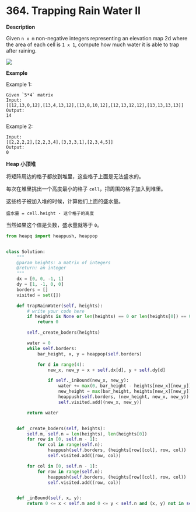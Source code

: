 # 364. Trapping Rain Water II

**Description**

Given `n x m` non-negative integers representing an elevation map 2d where the area of each cell is `1 x 1`, compute how much water it is able to trap after raining.

![](https://lintcode-media.s3.amazonaws.com/problem/trapping-rain-water-ii.jpg)

**Example**

Example 1:

```
Given `5*4` matrix 
Input:
[[12,13,0,12],[13,4,13,12],[13,8,10,12],[12,13,12,12],[13,13,13,13]]
Output:
14
```

Example 2:

```
Input:
[[2,2,2,2],[2,2,3,4],[3,3,3,1],[2,3,4,5]]
Output:
0
```

**Heap 小顶堆**

将矩阵周边的格子都放到堆里，这些格子上面是无法盛水的。

每次在堆里挑出一个高度最小的格子 `cell`，把周围的格子加入到堆里。

这些格子被加入堆的时候，计算他们上面的盛水量。

```
盛水量 = cell.height - 这个格子的高度
```

当然如果这个值是负数，盛水量就等于 `0`。

```python
from heapq import heappush, heappop


class Solution:
    """
    @param heights: a matrix of integers
    @return: an integer
    """
    dx = [0, 0, -1, 1]
    dy = [1, -1, 0, 0]
    borders = []
    visited = set([])

    def trapRainWater(self, heights):
        # write your code here
        if heights is None or len(heights) == 0 or len(heights[0]) == 0:
            return 0

        self._create_boders(heights)

        water = 0
        while self.borders:
            bar_height, x, y = heappop(self.borders)

            for d in range(4):
                new_x, new_y = x + self.dx[d], y + self.dy[d]

                if self._inBound(new_x, new_y):
                    water += max(0, bar_height - heights[new_x][new_y])
                    new_height = max(bar_height, heights[new_x][new_y])
                    heappush(self.borders, (new_height, new_x, new_y))
                    self.visited.add((new_x, new_y))

        return water


    def _create_boders(self, heights):
        self.m, self.n = len(heights), len(heights[0])
        for row in [0, self.m - 1]:
            for col in range(self.n):
                heappush(self.borders, (heights[row][col], row, col))
                self.visited.add((row, col))

        for col in [0, self.n - 1]:
            for row in range(self.m):
                heappush(self.borders, (heights[row][col], row, col))
                self.visited.add((row, col))


    def _inBound(self, x, y):
        return 0 <= x < self.m and 0 <= y < self.n and (x, y) not in self.visited
```